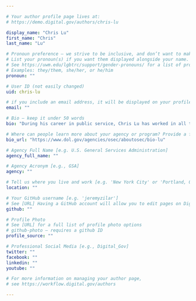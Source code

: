 ```yaml
---

# Your author profile page lives at:
# https://demo.digital.gov/authors/chris-lu

display_name: "Chris Lu"
first_name: "Chris"
last_name: "Lu"

# Pronoun preference — we strive to be inclusive, and don’t want to make assumptions on a person’s first name (be it a gender-neutral name, or is one more common in languages other than English). Learn more http://www.MyPronouns.org
# List your pronoun(s) if you want them displayed alongside your name. Leave it blank and we'll use just your name.
# See https://uwm.edu/lgbtrc/support/gender-pronouns/ for a list of pronouns
# Examples: they/them, she/her, or he/him
pronoun: ""

# User ID (not easily changed)
uid: chris-lu

# if you include an email address, it will be displayed on your profile page
email: ""

# Bio — keep it under 50 words
bio: "During his career in public service, Chris Lu has worked in all three branches of the federal government. He was sworn in as the Deputy Secretary of the Department of Labor on April 4, 2014, after being confirmed unanimously by the U.S. Senate. He serves as the chief operating officer of a 17,000-employee organization that works to create greater opportunities for all Americans."

# Where can people learn more about your agency or program? Provide a full URL [e.g. 'https://www.example.gov/']
bio_url: "https://www.dol.gov/agencies/osec/aboutosec/bio-lu"

# Agency Full Name [e.g. U.S. General Services Administration]
agency_full_name: ""

# Agency Acronym [e.g., GSA]
agency: ""

# Tell us where you live and work [e.g. 'New York City' or 'Portland, OR']
location: ""

# Your GitHub username [e.g. 'jeremyzilar']
# See [URL] Having a GitHub account will allow you to edit pages on DigitalGov. The image used in your GitHub account can also be used to populate your digital.gov profile photo.
github: ""

# Profile Photo
# See [URL] for a full list of profile photo options
# github-photo — requires a github ID
profile_source: ""

# Professional Social Media [e.g., Digital_Gov]
twitter: ""
facebook: ""
linkedin: ""
youtube: ""

# For more information on managing your author page,
# see https://workflow.digital.gov/authors

---
```

